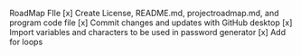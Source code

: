 RoadMap FIle
[x]  Create License, README.md, projectroadmap.md, and program code file
[x]  Commit changes and updates with GitHub desktop
[x]  Import variables and characters to be used in password generator
[x]  Add for loops 
